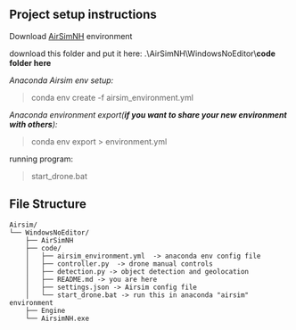 ## Project setup instructions

Download [AirSimNH](https://github.com/microsoft/AirSim/releases/download/v1.8.1-windows/AirSimNH.zip) environment

download this folder and put it here: .\AirSimNH\WindowsNoEditor\\**code folder here**

*Anaconda Airsim env setup:*
> conda env create -f airsim_environment.yml

*Anaconda environment export(**if you want to share your new environment with others**):*
> conda env export > environment.yml

running program:
> start_drone.bat


File Structure
-------------------- 
```
Airsim/
└── WindowsNoEditor/
    ├── AirSimNH
    ├── code/
    │   ├── airsim_environment.yml  -> anaconda env config file 
    │   ├── controller.py  -> drone manual controls
    │   ├── detection.py -> object detection and geolocation
    │   ├── README.md -> you are here
    │   ├── settings.json -> Airsim config file
    │   └── start_drone.bat -> run this in anaconda "airsim" environment
    ├── Engine
    └── AirsimNH.exe
```



